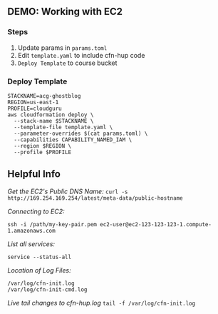 
## DEMO: Working with EC2

### Steps
1. Update params in `params.toml`
2. Edit `template.yaml` to include cfn-hup code
3. `Deploy Template` to course bucket

### Deploy Template
```shell
STACKNAME=acg-ghostblog
REGION=us-east-1
PROFILE=cloudguru
aws cloudformation deploy \
  --stack-name $STACKNAME \
  --template-file template.yaml \
  --parameter-overrides $(cat params.toml) \
  --capabilities CAPABILITY_NAMED_IAM \
  --region $REGION \
  --profile $PROFILE
```

## Helpful Info

*Get the EC2's Public DNS Name:* 
`curl -s http://169.254.169.254/latest/meta-data/public-hostname`

*Connecting to EC2:*
```shell
ssh -i /path/my-key-pair.pem ec2-user@ec2-123-123-123-1.compute-1.amazonaws.com
```

*List all services:*
```shell
service --status-all
```

*Location of Log Files:*
```
/var/log/cfn-init.log
/var/log/cfn-init-cmd.log
```

*Live tail changes to cfn-hup.log*
`tail -f /var/log/cfn-init.log`
